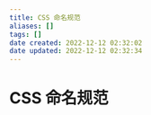 ```yaml
---
title: CSS 命名规范
aliases: []
tags: []
date created: 2022-12-12 02:32:02
date updated: 2022-12-12 02:32:34
---
```


# CSS 命名规范

